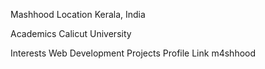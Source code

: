 Mashhood
Location
Kerala, India

Academics
Calicut University

Interests
Web Development
Projects
Profile Link
m4shhood
